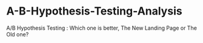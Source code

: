 # A-B-Hypothesis-Testing-Analysis
A/B Hypothesis Testing : Which one is better, The New Landing Page or The Old one?
